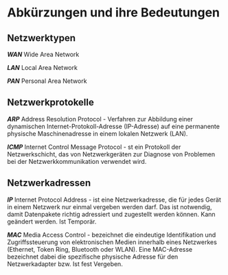 # Abkürzungen und ihre Bedeutungen

## Netzwerktypen

***WAN***
Wide Area Network 

***LAN***
Local Area Network 

***PAN***
Personal Area Network  

## Netzwerkprotokelle

***ARP***
Address Resolution Protocol - Verfahren zur Abbildung einer dynamischen Internet-Protokoll-Adresse (IP-Adresse) auf eine permanente physische Maschinenadresse in einem lokalen Netzwerk (LAN). 

***ICMP***
Internet Control Message Protocol - st ein Protokoll der Netzwerkschicht, das von Netzwerkgeräten zur Diagnose von Problemen bei der Netzwerkkommunikation verwendet wird.

## Netzwerkadressen

***IP***
Internet Protocol Address -  ist eine Netzwerkadresse, die für jedes Gerät in einem Netzwerk nur einmal vergeben werden darf. Das ist notwendig, damit Datenpakete richtig adressiert und zugestellt werden können. Kann geändert werden. Ist Temporär.

***MAC*** 
Media Access Control - bezeichnet die eindeutige Identifikation und Zugriffssteuerung von elektronischen Medien innerhalb eines Netzwerkes (Ethernet, Token Ring, Bluetooth oder WLAN). Eine MAC-Adresse bezeichnet dabei die spezifische physische Adresse für den Netzwerkadapter bzw. Ist fest Vergeben.